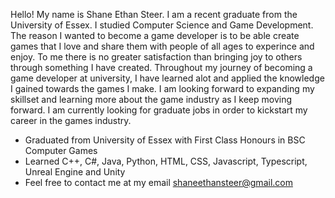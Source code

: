 Hello! My name is Shane Ethan Steer. I am a recent graduate from the University of Essex. I studied Computer Science and Game Development. The reason I wanted to become a game developer is to be able create games that I love and share them with people of all ages to experince and enjoy. To me there is no greater satisfaction than bringing joy to others through something I have created. Throughout my journey of becoming a game developer at university, I have learned alot and applied the knowledge I gained towards the games I make. I am looking forward to expanding my skillset and learning more about the game industry as I keep moving forward. I am currently looking for graduate jobs in order to kickstart my career in the games industry.

- Graduated from University of Essex with First Class Honours in BSC Computer Games
- Learned C++, C#, Java, Python, HTML, CSS, Javascript, Typescript, Unreal Engine and Unity
- Feel free to contact me at my email shaneethansteer@gmail.com
